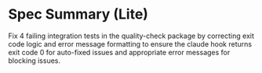 # Spec Summary (Lite)

Fix 4 failing integration tests in the quality-check package by correcting exit
code logic and error message formatting to ensure the claude hook returns exit
code 0 for auto-fixed issues and appropriate error messages for blocking issues.
